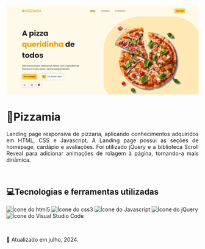 <p align="center">
  <img loading="lazy" src="assets/img/capa-projetoPizzamia.jpeg"  width="600" height="auto"  alt="Capa do projeto 'Pizzamia'"/>
</p>

<h1>🍕Pizzamia</h1>
<p align="justify"> 
  Landing page responsiva de pizzaria, aplicando conhecimentos adquiridos em HTML, CSS e Javascript. A Landing page possui as seções de homepage, cardápio e avaliações. Foi utilizado jQuery e a biblioteca Scroll Reveal para adicionar animações de rolagem à página, tornando-a mais dinâmica.
</p><br>

<h2>💻Tecnologias e ferramentas utilizadas</h2>
<p>
  <img loading="lazy" src="https://cdn.jsdelivr.net/gh/devicons/devicon@latest/icons/html5/html5-original.svg" width="40" height="40" alt="Ícone do html5"/> 
  <img loading="lazy" src="https://cdn.jsdelivr.net/gh/devicons/devicon@latest/icons/css3/css3-original.svg" width="40" height="40" alt="Ícone do css3"/> 
  <img loading="lazy" src="https://cdn.jsdelivr.net/gh/devicons/devicon@latest/icons/javascript/javascript-original.svg" width="40" height="40" alt="Ícone do Javascript"/>   
  <img loading="lazy" src="https://cdn.jsdelivr.net/gh/devicons/devicon@latest/icons/jquery/jquery-plain-wordmark.svg" width="40" height="40" alt="Ícone do jQuery"/>
  <img loading="lazy" src="https://cdn.jsdelivr.net/gh/devicons/devicon@latest/icons/vscode/vscode-original.svg" width="40" height="40" alt="Ícone do Visual Studio Code"/>        
</p><br>

<p>📆 Atualizado em julho, 2024.</p><br>
